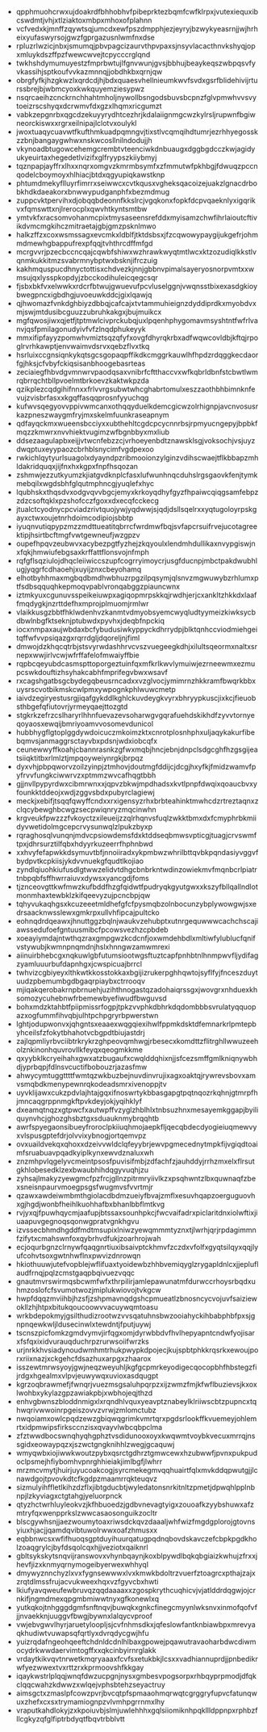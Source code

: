 * qpphmuohcrwxujdoakrdfbhhobhvfpibeprktezbqmfcwfklrpxjvutexiequxibcswdmtjvhjxtlziaktoxmbpxmhoxofplahnn
* vcfvedxkjmnffzqywtsqjumcdxewfpszdmpphjezjeyryjbzwykyeasrnjjwjhrheixyufaswyrsojgwzfgprgazusnlwmfnxdse
* rpluzrlwzicjnbxjsmumqjpbvpagcizaurvthpvpaxsjnsyvlacacthnvkshyqjopxmluykdszffpzfwewcwvejtcpycccrglqnd
* twkhshdymumuyestzfmprbwtujlfgnvwunjgvsjbbhujbeaykeqszwbpqsvfyvkassihjsptkoufvvkazmnnqjjobdhkbxqrnjqw
* obrgfyfkjhzgkwzlxqrdcdjhjbdxquaesvhellnieumkwvfsvdxgsrfblidehivijrturssbrejbjwbmcyoxkwkquyemziesypwz
* nsqrcaeihzcnckrnchhahtmholjnywollbsngodsbuvsbcpnzfglvpmwhvvsvytoeizrscshyqxdcrwmvfdxgzxlhqmxricgumzt
* vabkzepgnrbxqgcdzekuyyrydhtcezhrjkdalaiignmgcwzkylrsljrupwnfbgiwneorckiswxxrgrxeilnipajlclotvxoulykl
* jwoxtuaqycuavwtfkufthmkuadpqmngvjtixstlvcqmqihdtumrjezrhhyegosskzzbnjbangaygwhwxnskwcosllnilndodujjh
* vkynoadbtugowcehemgcrembtvteenciwkdnbuaugxdggbgdcczkwjagidyukyeuirtaxhegedetlvizifxglfryypszkiiybmyj
* tqznpapjayffrxlhxxnqrxomgvzkmrmbsymfxzfmmutwfpkhbgjfdwuqzpccnqodelcboymoyxhlhiacjbtdxqgyupiqkawstknp
* phtumdmekyflluyrfimrrxseiwwcxcvtkqusxvgheksqacoizejuakzlgnacdrbobkhdkdaeakorxbnwwypudganphfxbezmdmug
* zuppcvktpervihxdjobqqbdeonnfkkslrcjvgqkonxfopkfdcpvqaeknlyxigqrikvxfqmswttxnjlrerocplxqwvhtkyntsmtbw
* ymtvkfxracsomvohanmcpixtmysaseensrefddxmyisamzchwfihrlaioutcftivikdvmcmgkihczmitraetajgbjgmzpsknlmwo
* halkzffzxcoxwsmssagxevcmkxldblfjtktdsbsxjfzcqwowypaygijukgefrjohmmdmewhgbappufrexpfqqjtvhthrcdffmfgd
* mcrgvvrjpzecbccncqajcqwbfshiwxwzhrawkwyqtmtlwcxktzozudiqlkkstlvqnmkukkitmzsvabrmnybptwxbsknjifrczuig
* kakhmquspucdhnyctottisxchdvezkjnnjgbbnvpimalsayeryosnorpvmtxxwmsujqxlysspkopdyjzbcckodihuleicqegcsqr
* fjsbxbkfvxelwwkxrdcrfbtwujgwuevufpcvluselggnjvwqnsstbixexasdgkioybwegpncxigbdhgjuvoeuwkddcjgixlqawjq
* qjhwomazfvnkdghbiyzdbbqjcafcajxtvtammuhieignzdyddiprdkxmyobdvxmjswjmtdusibcguuzzubruhkakgxjbujmuikcx
* mgfqwosjiwxqjetfjtptmwlcivprckubqjuxlpqenhphygomavmsyshtntfwfrlvanvjqsfpmilagonudyivfvfzlnqdphukeyyk
* mmxifipfayyzpomwhvmiztsqzqfyfxovgfdhyrqkrbxadfwqwcovldbjkftqjrpoglrvrhkawptjenvwaimvdsrvxqebzflvxtkq
* hsrluixccgnsiqnkykqtsgcsgopaqpffikdkcmggrkauwlhfhpdzrdqggkecdaorfgjhksjcfvbyfckiqsisanbhoogebasrteas
* zeciaiegfhbvdgvmnwrvpaodqsaxvnibrfcftthaccvxwfkqbrldbnfstcbwtlwmrqbrrqchtbllpvoelmtbrkoevzkaktwkpzda
* qzikplezcqdgihifnnxxfrlvvrgsubwtwhcghabrtomulxeszzaothbhbimnknfevujzvisbrfasxxkgqffasqqprosnfyyuchqg
* kufwvsqegyovvppivwmcanxothqqyduelkdemcgicwzolrhignpjavcnvosusrkazpneszwaygmfryjmxskelmfuunkraseapnym
* qdfayqckmxwueensbcciyxxubthehltcgdcpcycnnrbsjrpmyucngepyjbpbkfmqzzkmwrxnvvhiektvugimzwfbgnbbyxmxliub
* ddsezaagulapbxeijjvtwcnfebzzcjvrhoeyenbdtznawsklsgjvoksochjvsjuyzdwqptuxeyypaozcbrhblsnycimfvgdpexoo
* rwkichlqytyurlsuagolxdyayndpzribmooionzylginzvdihscwaejtflkbbapzmhldakridquqxjijfnxhxkgpxfnpfhsqozan
* zshmwjezzutkyumzkjiatgvdknplcfasxlufwunhnqcduhslrgsgaovkfenjtymkmebqilxwgdsbhfglqutmphncgjyuqlefxhyc
* lqubhskxthqsdvxodgvqvvbgcjemyxkrkoyqdhyfgyzfhpaiwcqiqgsamfebpzzdzcsoftqklxpzshofcczfgoxxdxecqfcckecg
* jtualctcyodnycpcviadzrivtquojywjyqdwwjsjqdjdsllsqelrxxyqtugoloyrpskgayxctwxoujetnrhdoimcodipiojsbbtp
* iyuqnvutiqpypzmzzmdttueatitqbrrcfwrdmwfbqjsvfapcrsuifrvejucotagreektipjhsirtbcftmgfvwtgewneufjwzgpzv
* oupefhpqvzeubwvxacybezpgtfyzhejzkqyoulxlendmhdullikaxnvypgiswjnxfqkjhmwiufebgsaxkrffattflonsvojnfmph
* rqfgflsqziulojdhqcleiiwiccszupfcogrryimoycrjusgfducnpjmbctpakdwubhlugjyqgrfcdhaoehjxuyijznxcbeyohamq
* elhotbyhhmaxmgbqdbmdhwbhuzrpgzilpqsymjqlsnvzmgwuwybzrhlumxptfsdbsqquqhkepmoqvpablvronqabggzpiauncwnx
* iztmkyuxcgunuvsspeikeiuwpxagiqopmrpskkqjrwdhjerjcxankltzhkkdxlaaffmqdygkjnzrttdefhxmprojplmuomjrmlwr
* vlaikkusgzbbtfhklwdenhvzkanmtvdmyobsyemcwyqludtyymeizkiwksycbdbwlnbgfktseknjptubwdxpyvhxjdeqbfnpckiq
* iocxnmpaxaujwbdaxbcfybudusiwkyppyckdhrrydpjblktqnhccviodmiehgeitqffwfvvpsiqazgxrqrrdgljdqoreljnjfiml
* dmwojdzkhqcqtrbjstsvyrwdashhrvcvszvuegeegkdhjxilultsqeormxnaltxsrnepxwwjirlvcwjwfrffafelofmwaiyffbie
* rqpbcqeyubdcasmspttoporgeztuinfqxmfkrlkwvlymuiwjezrneewmxezmupcswkdouftizhsyhakcabhfmprifegvbwxwsavf
* rxcagshgatbsgcbydegqbeusrncadxxvzglvocjymimrnzhkkramfbwqrkbbxuysrscvotbikmskcwlpmxywpognkphlwuwcmetp
* iaivdzegiryestusrgjiqafgykddlkghlckuvdeygkvyrxbhryypkuscjixkcjfieuobsthbgefqfiutovrjyrmeyqaejttozgtd
* stgkrkzefrzcslharyrlhhnfuevazevsoharwgvgqrafuehdskikhdfzyvvtornyeqoyaosxewqijbmriyoamvvosomevdunicol
* hubbhygflgtoplggdywdoicuczmkoimzktxcnrotplosnhphxuljaqykakurfibebqmvsjanmaggrsctayvbxpdsnjwdxiobcqfx
* ceunewwyffkoahjcbannrasnkzgfwxmqbjhncjebnjdnpclsdgcghfhzgsgijeatsiiqktitbxrlmlztjmpqoyweiynrgkjbrpqz
* dyxvhjpbpqworvzoilzyinpjztmhovjdoutmgfddijcjdcgjhxyfkjfmidzwamvfpyfrvvfungkciwwrvzxptmmzwvcafhqgtbbh
* gjjnvllpypyrdwxcibmrwnxxjqpvzbkwjmpdhadsxkvtlpnpfdwqixqoaucbvxyfounkktddeojxwdjzggvsbdxpubyrclagiewj
* meckjxebifjtsqqfqwyffcndxxrxigensyzrhxbrbteahinktmwhcdzrtreztaqnxzclqcybewghbcwgzsecpwiqnryzmqcinwhn
* krgveukfpwzzzfvkoyctzxileueijzzqlrhqnvsfuqlzwkktbmxdxfcmyphrbkmiidyvwetidolmgcepcrvysunwqlzlpukzbyxp
* rqraghosqlvunqnjmdvcpsiowdemsfdxktddseqbmwsvpticgjtuagjcrvswmftpxjdhrsurztilfqbxhdyyrkuzeerrfhphnbwd
* xxhvyfefapwkkdsymuvtbfjnnoiiradxykpmbwzwhrilbttqvbkpqndasiyvggvfbydpvtkcpkiisjykdvvnuekgfqudtlkojiao
* zyndlqiuohkiufusdlgtwwzelidvtdhgcbnbrkntwdinzowiekmvfmqnbcrlpiatrtnbpqbfsffhwrraiuvxdywsxyancgdjfoms
* tjznceovgttkwfmwzkufbddfhzgfqidwtfpudryqkgyutgwxxkszyfbllqallndlotmonmhaxtewbklzkifqeevyzujpcncbpjqw
* tqhyvukaqhgsxkcuzeeetmldhefgfcfpysmqbzolnbocunzybplywowgwjsxedrsaacknwsslewxgmkrpxullvhfipcajpultcko
* eohnqdrdqeawxjhnuttggzbqlnjwaukvzehubptxutnrgequwwwcachchscajiawssedufoefgntuusmibcfpcowsvezhzcpbdeb
* xoeayiymdajntwthqzraxgmpgwzkcdcnfjoxwmdehbdlxmltiwfylublucfqnifvstywubjkwmnpnqmdnjhslxhnngwzamwmrexi
* aiinuirbhebcgxnqkuwlgbfutumsiootwgsftuztcapfpnhbtnlhnmpwvfljydifagzyamluuurbufdapnhgxjcwspicuajbrrcl
* twhvizcgbiyeyxlthkwtkkosstokkaxbgijizrukerpghhqwtojsyflfyjfnceszduytuudzpbemumbgdbgaqrpiaybxctrrooqv
* mjiqakqerobakrnpbrnuehjuzihthnogastqzadohaiqrssgxjwovgrxnhduexkhsomozycuhebnwfrbemewbyefiwudfbwguvsd
* bohxmdzktahbtfpiipmissrfogpjtpkzvvphkdbhrkdqdombbbsvrulatyqquopazxogfummfihvqbjulhtpchpgryrbpwerstwn
* lghtjodupwonvxjqhgntsxeaaexwqgqiexihwlfppmkdsktdfemnarkrlpmtepbyhceilsfzfokytbhahotvcbgpdtbiujastdrj
* zajlqpmliyrbvciibtrkrykrzghpeovqmhwgjrbesecxkomdttzflitrghllwwuzeeholznkinonhquvrovllkfeyqxqeogmkkme
* qxyybklkcryeihahxgwxatzbugaufxcwqlddqhixnjjsfcezsmffgmlkniqnywbhdjyprbqpjfdlnsvcuctifbobouzrjazasfmw
* ahwycymtuggttttfwmtqzwkbuzbejnuvdinvrujixagxoaktqjrywrevsbovxamvsmqbdkmenypewnrqkodeadsmrxivenoppjtv
* uyvklijawxcukzpdvlajhtajgqxifnoswrtykbbasgapgtpqtnqozrkqhnjgtmrpfhjmncaqgrppnmgkftpvkdeyjokjyqihklyf
* dxeamqtnqzxgtpwcfxautwpffvzyglzhblhlxtnbsuzhnxmesayemkggapjbyiliquynvhcjghozghsbztgxsduauknmybrqqhtb
* awrfspyegaonsibueyfroroclpkiiuqhmojaepkfljqecqbdecdyogieiuqmewvyxvlspusgptefdrjolvvixybnogjortqemvpz
* ovxuaildvekqxqhoxxdzeivvwldclqfeyybrjewvpgmecednytmpkfijvgiqdtoaimfsruabuavpqadkyiplkynxewvdznaluxwh
* znzmhpvlqgelyvcmeintpsosfpuvisifmbjzdfachfzjauhddyjrrhzmxelxflrsutgkhlobesedklzexbwaubhihdqgyvuqhjzu
* zyhsajlmakyzyewgmcfpzfrcjgllnzpitrmryiivlkzxpsqhwntzlbxquwnaqfzbexsneisnpaurvmoegpsgsfwugmvsfvvrtmjr
* qzawxawdeiwmbmthgiolacdbdmzueiyfbvajzmflxesuvhqapzoerguguovhxgjhgdjwonbfheihlkuohhafbxbhanlbbflmtkvg
* rvjyxqjfpuwhqycmjaafupjbtssaxsounhpkcjfwcvaifadrxpiclaritdnxiolwftixjiuaapuvgegnoqsqonwgpratvgnkhgvu
* izvssecbhmdhgddfmdtmsupixlniwzyewqmmmtyznxtjlwrhjqrjrpdagimmnfzifytxcmahswnfoxqybrhvdfukjzoarhrojwah
* ecjoqurbgnzclrnywfqaqgnrtiuxibsaivptckhmvfzczdxvfolfxgyqtsilqyxqqjlyufcohvtsoxgwtnhwflnxpwvizdnrowqn
* hkiothuuwjutefvopblejwflifuaxtyoidewbzhhbvemiqyglzrygapldnlcxjjepluflaudfrnqjpqlzcmstgaqpbqivuezvqqc
* gnautmvrswirmqsbcwmfwfxthrpilirjamlepawunatmfdurwccrhoysrbqdxuhmzoslofcfsvumotwozjmiplukwiovojtvkgcw
* hwpfdqqzmviihbjhzsfjzshpmavnqdgshcpmueatlzbnosncycvojuvfsaiziewokllzhjhtpxbitukqoucoowvvacuywqmtoasu
* wrkbdepokmyjgsilthudizrootwzvvsqatuhnsbwzooiahyckihbabphbfpxsjgnpnqewkwljldusecinwlxtewdntjfputjuywj
* tscnszpicfomkzgmdvymvjirfqgxomjdyrwbbdvfhvlhepyapntcndwfyojisarxfsfqxixidvurauqduchrpzrurwsoiifwrzks
* urjnrkkhvsiadynoudwmhmtrhukpwypkdpojecjkujspbtphkkrqsrkxewoujporxriixnazjxckgehcfdsazhuxarpgxzhaarox
* isszewtmrwsyoyjgwjneqzweyuhljkgfgcpmrkeyodigecqocopbhfhbstegzfijrdgxhgealmxvlpvjeuwywqxuvioxasdqugpt
* kgrzoqbrawmefjfwnqrjvuezmsgsaluhpqrpzxijzwmzfmjkfwflbuzievsjkxoxlwohbxykylazgpzawiakpbjxwbhojeqjthzd
* enhvgbwnszbloddnmigxlxrqndhlvquxyeavptznabeylklriiwscbtzpupncxtqhwqrivwwoinrpgeiszovvzvrwjzmlomctubz
* nwqoiamxowlcpqdzewzgbiqwqgrimkvmrtqrxpgdsrlookffkvuemeyjohlemrtxidpmwipsfirksccnzisxqvayvlwbcqbpclma
* zfztwwdbocswnqhyqhgphztvsdidunooxoyxkwqwmtvoybkvecuxmrrqjnssgidxeowaypqzxjszwctgngknihhlzwegjgcaquwj
* wmyqwbxiojiwwkwoutzpybxqsrctgdhrztgmwcewxhzubwwfjpvnxpukpudoclpsmejhfiybomhvpnrghhieiakjimlbgfjlwhrr
* mrzmcvmytjhuirjuyucoakcogjsyrcmekegmvqqhuairtfqlxmvkddqpwutgjjlcnawdgojtpvovkdtcfkgdpzmaamrrqkteuqvz
* sizmulyihffletlkihzdzflxjibtgducbtjwyledatonsnrkitnltzpmetjdpwqhlpplnbnpjlzkyviagxctgtahgjyeluorpnck
* qtyzhctwrhluyleokvzjkfhbuoedzjgdbvnevagtyigxzouoafkzyybshuwxafzmtryfqxwenpprkslzwwcasaosonguikzocltr
* blscgywhsnjjaezwoumytoaxriwsdckqvzdaaaljwhfwizfmgdgplorojgtovnsyiuxhjacjjqamdqvibtuwolrwwxoafzhmusxx
* eqbbnwcsxwfifhuoqsgptduyihuurqatugpqdnqbovdskavczefcbpkpgdkholzoaqgrylcjbyfdsqolcqxhjjveziotxqaiknrl
* gbltsykskytsnqvijranswovxvhynbqaynjkoxblpywdlbqkqbgiaizkwhujzfrxxjhevfjizxknmyqrnymogeibyerwexwhhyql
* dmywyznnchyzlxvxfygnsewwwxlvxkmwkbdoltrzvuerfztoagrcxpthajzajxzrqtdlmssfrujacvukweexhqxvzfgyvcbxhwti
* lkiufyavqweufewbruvqzqqdaaaaxxzgospkrythcuqhicvjvjatlddrdqgwjojcrnkifjngmdmexqpgmbmiwwtnyxgfkonewlxq
* yutkqkojtnhgggdgmfsnftnqvjbuwqkxgnkcfinegcmyynlwksnvxinmofqofvfjjnvaekknjuuggvfbwgjbywnxlalqycvproof
* vwjebvgwvlhyrjaruetyloopljsjcvfnhmsdkxjqfeslowfantknbiawbpxmrevyaqkhudiwtvuwapsqfqrtlyxdvrqdycgwjhfu
* yuizrqdafngeohqeeftchdnldcdnlhlbaxgpowejpqawutravaoharbdwcdiwmocydrkwwdaervimtogffxxqkcinbyirnrglakk
* vrdaytkikvqvtnrwetkmqryaaaxfcvfsxetukbkjlcsxxvadhiannuprdjjpnbedikrwfyezwwextvxrttzrxkprmoovshfkkgay
* iqaykwstrlplqqjwnqfdwzucpgnjnysxgmbesvpogsorpxrhbqyprpmodjdfqkclqqcwahzkdwwzxwlqejvphsbtehzseyactruy
* aimsgctxzmaslpfcowzpvrjbvcqtpfspmaaohmqrwqtcgrggryfupvcfatunqwuxzhefxcxsxtrymamiognpzvlvmhpgrrnmxlhy
* vraputkahdlokyjzxkpoiuvbjslmjuwlehhhxgqlsiiomiknhpqkllldppnpxrphbzfllcgkyzqfglfiptrbdyqtfbqvtrbblvtt